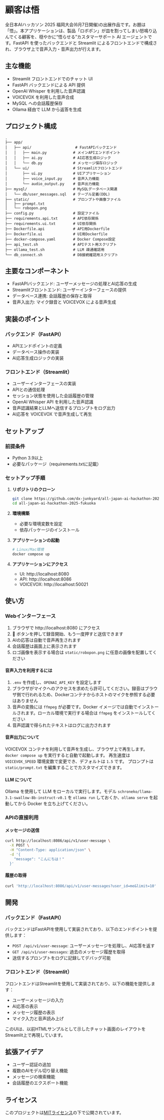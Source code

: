 # 顧客は悟

全日本AIハッカソン 2025 福岡大会(6月7日開催)の出展作品です。お題は「悟」。本アプリケーションは、製品「ロボポン」が皿を割ってしまい怒鳴り込んでくる顧客を、穏やかに“悟らせる”カスタマーサポート AI エージェントです。FastAPI を使ったバックエンドと Streamlit によるフロントエンドで構成され、ブラウザ上で音声入力・音声出力が行えます。

## 主な機能

- Streamlit フロントエンドでのチャット UI
- FastAPI バックエンドによる API 提供
- OpenAI Whisper を利用した音声認識
- VOICEVOX を利用した音声合成
- MySQL への会話履歴保存
- Ollama 経由で LLM から返答を生成

## プロジェクト構成

```
.
├── app/
│   ├── api/                    # FastAPIバックエンド
│   │   ├── main.py            # メインAPIエンドポイント
│   │   ├── ai.py              # AI応答生成ロジック
│   │   └── db.py              # メッセージ保存ロジック
│   └── ui/                    # Streamlitフロントエンド
│       ├── ui.py              # UIアプリケーション
│       ├── voice_input.py     # 音声入力機能
│       └── audio_output.py    # 音声出力機能
├── mysql/                     # MySQLデータベース関連
│   └── db/user_messages.sql   # テーブル定義(DDL)
├── static/                    # プロンプトや画像ファイル
│   ├── prompt.txt
│   └── robopon.png
├── config.py                  # 設定ファイル
├── requirements.api.txt       # API依存関係
├── requirements.ui.txt        # UI依存関係
├── Dockerfile.api             # API用Dockerfile
├── Dockerfile.ui              # UI用Dockerfile
├── docker-compose.yaml        # Docker Compose設定
├── api_test.sh                # APIテスト用スクリプト
├── ollama_test.sh             # LLM 疎通確認用
└── db_connect.sh              # DB接続確認用スクリプト
```

## 主要なコンポーネント

- FastAPIバックエンド: ユーザーメッセージの処理とAI応答の生成
- Streamlitフロントエンド: ユーザーインターフェースの提供
- データベース連携: 会話履歴の保存と取得
- 音声入出力: マイク録音と VOICEVOX による音声生成

## 実装のポイント

### バックエンド（FastAPI）
- APIエンドポイントの定義
- データベース操作の実装
- AI応答生成ロジックの実装

### フロントエンド（Streamlit）
- ユーザーインターフェースの実装
- APIとの通信処理
- セッション状態を使用した会話履歴の管理
 - OpenAI Whisper API を利用した音声認識
- 音声認識結果とLLMへ送信するプロンプトをログ出力
 - AI応答を VOICEVOX で音声生成して再生

## セットアップ

### 前提条件

- Python 3.9以上
- 必要なパッケージ（requirements.txtに記載）

### セットアップ手順

1. **リポジトリのクローン**
    ```bash
    git clone https://github.com/dx-junkyard/all-japan-ai-hackathon-2025-fukuoka.git
    cd all-japan-ai-hackathon-2025-fukuoka
    ```

2. **環境構築**
    - 必要な環境変数を設定
    - 依存パッケージのインストール

3. **アプリケーションの起動**
    ```bash
    # Linux/Mac環境
    docker compose up
    ```

4. **アプリケーションにアクセス**
    - UI: http://localhost:8080
    - API: http://localhost:8086
    - VOICEVOX: http://localhost:50021

## 使い方

### Webインターフェース

1. ブラウザで http://localhost:8080 にアクセス
2. 🎤 ボタンを押して録音開始、もう一度押すと送信できます
3. AIの応答は自動で音声再生されます
4. 会話履歴は画面上に表示されます
5. ロゴ画像を表示する場合は `static/robopon.png` に任意の画像を配置してください

#### 音声入力を利用するには

1. `.env` を作成し、`OPENAI_API_KEY` を設定します
2. ブラウザがマイクへのアクセスを求めたら許可してください。録音はブラウザ側で行われるため、Dockerコンテナからホストのマイクを参照する必要はありません
3. 音声の変換には `ffmpeg` が必要です。Docker イメージでは自動でインストールされます。ローカル環境で実行する場合は `ffmpeg` をインストールしてください
4. 音声認識で得られたテキストはログに出力されます

#### 音声出力について
VOICEVOX コンテナを利用して音声を生成し、ブラウザ上で再生します。
`docker compose up` を実行すると自動で起動します。
再生速度は `VOICEVOX_SPEED` 環境変数で変更でき、デフォルトは `1.5` です。
プロンプトは `static/prompt.txt` を編集することでカスタマイズできます。

#### LLM について
Ollama を使用して LLM をローカルで実行します。モデル `schroneko/llama-3.1-swallow-8b-instruct-v0.1` を `ollama run` しておくか、`ollama serve` を起動してから Docker を立ち上げてください。

### APIの直接利用

#### メッセージの送信

```bash
curl http://localhost:8086/api/v1/user-message \
  -X POST \
  -H "Content-Type: application/json" \
  -d '{
    "message": "こんにちは！"
  }'
```

#### 履歴の取得

```bash
curl 'http://localhost:8086/api/v1/user-messages?user_id=me&limit=10'
```

## 開発

### バックエンド（FastAPI）

バックエンドはFastAPIを使用して実装されており、以下のエンドポイントを提供します：

- `POST /api/v1/user-message`: ユーザーメッセージを処理し、AI応答を返す
- `GET /api/v1/user-messages`: 過去のメッセージ履歴を取得
- 送信するプロンプトをログに記録してデバッグ可能

### フロントエンド（Streamlit）

フロントエンドはStreamlitを使用して実装されており、以下の機能を提供します：

- ユーザーメッセージの入力
- AI応答の表示
- メッセージ履歴の表示
- マイク入力と音声読み上げ

このUIは、以前HTMLサンプルとして示したチャット画面のレイアウトをStreamlit上で再現しています。

## 拡張アイデア

- ユーザー認証の追加
- 複数のAIモデル切り替え機能
- メッセージの検索機能
- 会話履歴のエクスポート機能

## ライセンス

このプロジェクトは[MITライセンス](LICENSE)の下で公開されています。
